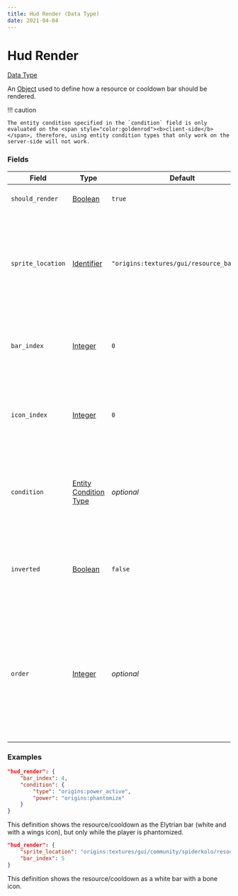 ```yaml
---
title: Hud Render (Data Type)
date: 2021-04-04
---
```


# Hud Render

[Data Type](../data_types.md)

An [Object](object.md) used to define how a resource or cooldown bar should be rendered.

!!!	caution

	The entity condition specified in the `condition` field is only evaluated on the <span style="color:goldenrod"><b>client-side</b></span>, therefore, using entity condition types that only work on the server-side will not work.


### Fields

Field  | Type | Default | Description
-------|------|---------|-------------
`should_render` | [Boolean](boolean.md) | `true` | Whether the bar should be visible or not.
`sprite_location` | [Identifier](identifier.md) | `"origins:textures/gui/resource_bar.png"` | The path to the file in the assets which contains what the bar looks like. See the [List of sprites](../../misc/extras/sprites.md) for a list of files included by default in the mod.
`bar_index` | [Integer](integer.md) | `0` | The indexed position of the bar on the sprite to use. Please note that indexes start at `0`.
`icon_index` | [Integer](integer.md) | `0` | The indexed position of the icon on the sprite to use. Please note that indexes start at `0`.
`condition` | [Entity Condition Type](../entity_condition_types.md) | _optional_ | If set (and `should_render` is true), the bar will only display when the entity with the power fulfills this condition.
`inverted` | [Boolean](boolean.md) | `false` | If set to true, inverts the way the hud render process (it'll look like its value is being decreased).
`order` | [Integer](integer.md) | *optional* | If specified, this determines the position of the HUD render when being rendered. The higher the `order` value is, the higher it is on the rendered HUD render stack.


### Examples

```json
"hud_render": {
	"bar_index": 4,
	"condition": {
		"type": "origins:power_active",
		"power": "origins:phantomize"
	}
}
```

This definition shows the resource/cooldown as the Elytrian bar (white and with a wings icon), but only while the player is phantomized.
<br>

```json
"hud_render": {
    "sprite_location": "origins:textures/gui/community/spiderkolo/resource_bar_03.png",
    "bar_index": 5
}
```

This definition shows the resource/cooldown as a white bar with a bone icon.

